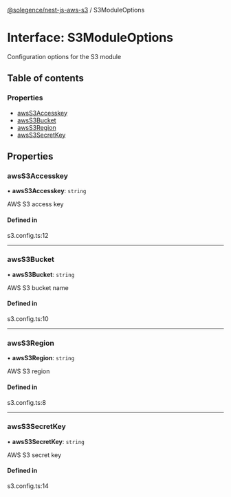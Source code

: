 [@solegence/nest-js-aws-s3](../README.md) / S3ModuleOptions

# Interface: S3ModuleOptions

Configuration options for the S3 module

## Table of contents

### Properties

- [awsS3Accesskey](S3ModuleOptions.md#awss3accesskey)
- [awsS3Bucket](S3ModuleOptions.md#awss3bucket)
- [awsS3Region](S3ModuleOptions.md#awss3region)
- [awsS3SecretKey](S3ModuleOptions.md#awss3secretkey)

## Properties

### awsS3Accesskey

• **awsS3Accesskey**: `string`

AWS S3 access key

#### Defined in

s3.config.ts:12

___

### awsS3Bucket

• **awsS3Bucket**: `string`

AWS S3 bucket name

#### Defined in

s3.config.ts:10

___

### awsS3Region

• **awsS3Region**: `string`

AWS S3 region

#### Defined in

s3.config.ts:8

___

### awsS3SecretKey

• **awsS3SecretKey**: `string`

AWS S3 secret key

#### Defined in

s3.config.ts:14
